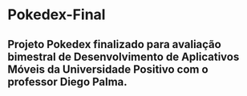 # Pokedex-Final

## Projeto Pokedex finalizado para avaliação bimestral de Desenvolvimento de Aplicativos Móveis da Universidade Positivo com o professor Diego Palma.
